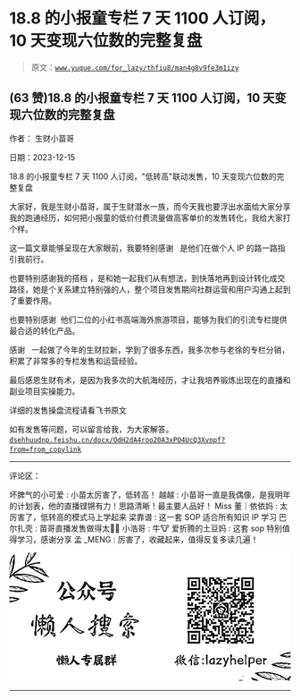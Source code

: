 # 18.8 的小报童专栏 7 天 1100 人订阅，10 天变现六位数的完整复盘

> 原文：[`www.yuque.com/for_lazy/thfiu8/man4g8v9fe3m1izy`](https://www.yuque.com/for_lazy/thfiu8/man4g8v9fe3m1izy)

## (63 赞)18.8 的小报童专栏 7 天 1100 人订阅，10 天变现六位数的完整复盘

作者： 生财小苗哥

日期：2023-12-15

18.8 的小报童专栏 7 天 1100 人订阅，"低转高"联动发售，10 天变现六位数的完整复盘

大家好，我是生财小苗哥，属于生财潜水一族，而今天我也要浮出水面给大家分享我的跑通经历，如何把小报童的低价付费流量做高客单价的发售转化，我给大家打个样。

这一篇文章能够呈现在大家眼前，我要特别感谢   是他们在做个人 IP 的路一路指引我前行。

也要特别感谢我的搭档 ，是和她一起我们从有想法，到快落地再到设计转化成交路径，她是个关系建立特别强的人，整个项目发售期间社群运营和用户沟通上起到了重要作用。

也要特别感谢  他们二位的小红书高端海外旅游项目，能够为我们的引流专栏提供最合适的转化产品。

感谢   一起做了今年的生财拉新，学到了很多东西，我多次参与老徐的专栏分销，积累了非常多的专栏发售和运营经验。

最后感恩生财有术，是因为我多次的大航海经历，才让我培养锻炼出现在的直播和副业项目实操能力。

详细的发售操盘流程请看飞书原文

如有发售等问题，可以留言给我，为大家解答。[`dsehhuudnp.feishu.cn/docx/OdH2dA4roo20A3xPO4UcQ3Xvnpf?from=from_copylink`](https://dsehhuudnp.feishu.cn/docx/OdH2dA4roo20A3xPO4UcQ3Xvnpf?from=from_copylink)

* * *

评论区：

坏脾气的小可爱 : 小苗太厉害了，低转高！
越越 : 小苗哥一直是我偶像，是我明年的计划表，他的直播铿锵有力！思路清晰！最主要人品好！
Miss 董｜依依妈 : 太厉害了，低转高的模式马上学起来
梁靠谱 : 这一套 SOP 适合所有知识 IP 学习
巴尔扎壳 : 苗哥直播发售做得太🐂🍺
小浩哥 : 牛🐮
爱折腾的土豆妈 : 这套 sop 特别值得学习，感谢分享
孟 _MENG : 厉害了，收藏起来，值得反复多读几遍！

![](img/21de372a77ea1f441c613f7316831ae1.png)

* * *